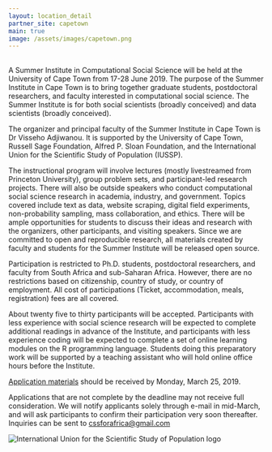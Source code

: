 ```yaml
---
layout: location_detail
partner_site: capetown
main: true
image: /assets/images/capetown.png
---
```

<br>
A Summer Institute in Computational Social Science will be held at the University of Cape Town from 17-28 June 2019. The purpose of the Summer Institute in Cape Town is to bring together graduate students, postdoctoral researchers, and faculty interested in computational social science. The Summer Institute is for both social scientists (broadly conceived) and data scientists (broadly conceived).

The organizer and principal faculty of the Summer Institute in Cape Town is Dr Visseho Adjiwanou. It is supported by the University of Cape Town, Russell Sage Foundation, Alfred P. Sloan Foundation, and the International Union for the Scientific Study of Population (IUSSP).
 
The instructional program will involve lectures (mostly livestreamed from Princeton University), group problem sets, and participant-led research projects. There will also be outside speakers who conduct computational social science research in academia, industry, and government. Topics covered include text as data, website scraping, digital field experiments, non-probability sampling, mass collaboration, and ethics. There will be ample opportunities for students to discuss their ideas and research with the organizers, other participants, and visiting speakers. Since we are committed to open and reproducible research, all materials created by faculty and students for the Summer Institute will be released open source.

Participation is restricted to Ph.D. students, postdoctoral researchers, and faculty from South Africa and sub-Saharan Africa. However, there are no restrictions based on citizenship, country of study, or country of employment. All cost of participations (Ticket, accommodation, meals, registration) fees are all covered. 

About twenty five to thirty participants will be accepted. Participants with less experience with social science research will be expected to complete additional readings in advance of the Institute, and participants with less experience coding will be expected to complete a set of online learning modules on the R programming language. Students doing this preparatory work will be supported by a teaching assistant who will hold online office hours before the Institute.

[Application materials](https://compsocialscience.github.io/summer-institute/2019/capetown/apply) should be received by Monday, March 25, 2019.

Applications that are not complete by the deadline may not receive full consideration. We will notify applicants solely through e-mail in mid-March, and will ask participants to confirm their participation very soon thereafter. Inquiries can be sent to [cssforafrica@gmail.com](maito:cssforafrica@gmail.com)


<img class="img-responsive" alt="International Union for the Scientific Study of Population logo" src="{{ site.baseurl }}{% link 2018/capetown/images/iussp_logo.png %}">
